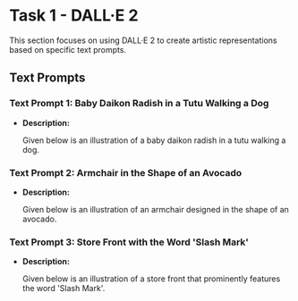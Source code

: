 #  Task 1 - DALL·E 2 

This section focuses on using DALL·E 2 to create artistic representations based on specific text prompts.

## Text Prompts

### Text Prompt 1: Baby Daikon Radish in a Tutu Walking a Dog

- **Description:**

  Given below is an illustration of a baby daikon radish in a tutu walking a dog.


### Text Prompt 2: Armchair in the Shape of an Avocado

- **Description:**

  Given below is an illustration of an armchair designed in the shape of an avocado.

### Text Prompt 3: Store Front with the Word 'Slash Mark'

- **Description:**

  Given below is an illustration of a store front that prominently features the word 'Slash Mark'.


